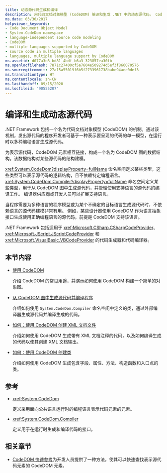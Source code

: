 ```yaml
---
title: 动态源代码生成和编译
description: 用代码文档对象模型 (CodeDOM) 编译和生成 .NET 中的动态源代码。 CodeDOM 元素相互链接以构成 CodeDOM 图。
ms.date: 03/30/2017
helpviewer_keywords:
- Code Document Object Model
- System.CodeDom namespace
- language-independent source code modeling
- CodeDOM
- multiple languages supported by CodeDOM
- source code in multiple languages
- languages, multiple language support by CodeDOM
ms.assetid: d077a3e8-bd81-4bdf-b6a3-323857ea30fb
ms.openlocfilehash: 7871c27400cf5a7604e509274d5ef3f866070576
ms.sourcegitcommit: 27a15a55019f6b5f2733961738babe94aec0def3
ms.translationtype: HT
ms.contentlocale: zh-CN
ms.lasthandoff: 09/15/2020
ms.locfileid: "90555207"
---
```

# <a name="compile-and-generate-dynamic-source-code"></a>编译和生成动态源代码

.NET Framework 包括一个名为代码文档对象模型 (CodeDOM) 的机制。通过该机制，发出源代码的程序开发者可基于一种表示要呈现的代码的单一模型，在运行时以多种编程语言生成源代码。  
  
为表示源代码，CodeDOM 元素相互链接，构成一个名为 CodeDOM 图的数据结构。该数据结构对某些源代码的结构建模。  
  
<xref:System.CodeDom?displayProperty=fullName> 命名空间定义某些类型，这些类型可以表示源代码的逻辑结构，且不依赖特定编程语言。 <xref:System.CodeDom.Compiler?displayProperty=fullName> 命名空间定义某些类型，用于从 CodeDOM 图中生成源代码，并管理使用支持语言的源代码的编译工作。 编译器供应商或开发人员可以扩展支持语言。  
  
当程序需要为多种语言的程序模型或为某个不确定的目标语言生成源代码时，不依赖语言的源代码建模非常有用。 例如，某些设计器使用 CodeDOM 作为语言抽象接口生成使用正确编程语言的源代码，前提是 CodeDOM 支持该语言。  
  
.NET Framework 包括适用于 <xref:Microsoft.CSharp.CSharpCodeProvider>、<xref:Microsoft.JScript.JScriptCodeProvider> 和 <xref:Microsoft.VisualBasic.VBCodeProvider> 的代码生成器和代码编译器。  
  
## <a name="in-this-section"></a>本节内容

- [使用 CodeDOM](using-the-codedom.md)

  介绍 CodeDOM 的常见用途，并演示如何使用 CodeDOM 构建一个简单的对象图。  
  
- [从 CodeDOM 图中生成源代码并编译程序](generating-and-compiling-source-code-from-a-codedom-graph.md)  

  介绍如何使用 `System.CodeDom.Compiler` 命名空间中定义的类，通过外部编译器生成源代码并编译生成的代码。  
  
- [如何：使用 CodeDOM 创建 XML 文档文件](how-to-create-an-xml-documentation-file-using-codedom.md)  

  介绍如何使用 CodeDOM 生成带有 XML 文档注释的代码，以及如何编译生成的代码以使其创建 XML 文档输出。  
  
- [如何：使用 CodeDOM 创建类](how-to-create-a-class-using-codedom.md)  

  介绍如何使用 CodeDOM 生成包含字段、属性、方法、构造函数和入口点的类。  
  
## <a name="reference"></a>参考  

- <xref:System.CodeDom>  

  定义采用面向公共语言运行时的编程语言表示代码元素的元素。  
  
- <xref:System.CodeDom.Compiler>  

  定义用于在运行时生成和编译代码的接口。  
  
## <a name="related-sections"></a>相关章节  

- [CodeDOM 快速参考](/previous-versions/dotnet/netframework-4.0/f1dfsbhc(v=vs.100))为开发人员提供了一种方法，使其可以快速查找表示源代码元素的 CodeDOM 元素。
